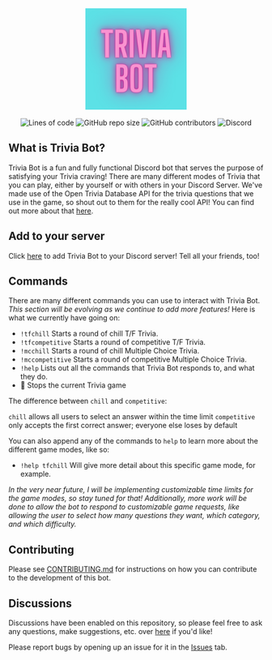 <div align='center'>
<img alt="Trivia Bot Logo" src='./Trivia_Bot.png' height='200' width='200'/>

![Lines of code](https://img.shields.io/tokei/lines/github/elenirotsides/trivia-bot?color=pink&style=for-the-badge) ![GitHub repo size](https://img.shields.io/github/repo-size/elenirotsides/trivia-bot?color=pink&style=for-the-badge) ![GitHub contributors](https://img.shields.io/github/contributors/elenirotsides/trivia-bot?color=pink&style=for-the-badge)
<img alt="Discord" src="https://img.shields.io/discord/825199493590155295?label=Join%20our%20Trivia%20Bot%20Support%20server&logo=Discord&style=for-the-badge" style="max-width:100%;" target="https://discord.gg/wsyUhnDrmd">

</div>

## What is Trivia Bot?

Trivia Bot is a fun and fully functional Discord bot that serves the purpose of satisfying your Trivia craving! There are many different modes of Trivia that you can play, either by yourself or with others in your Discord Server. We've made use of the Open Trivia Database API for the trivia questions that we use in the game, so shout out to them for the really cool API! You can find out more about that [here](https://opentdb.com/).

## Add to your server

Click [here](https://discord.com/api/oauth2/authorize?client_id=831974682709721099&permissions=161856&scope=bot) to add Trivia Bot to your Discord server! Tell all your friends, too!

## Commands

There are many different commands you can use to interact with Trivia Bot. _This section will be evolving as we continue to add more features!_ Here is what we currently have going on:

-   `!tfchill` Starts a round of chill T/F Trivia.
-   `!tfcompetitive` Starts a round of competitive T/F Trivia.
-   `!mcchill` Starts a round of chill Multiple Choice Trivia.
-   `!mccompetitive` Starts a round of competitive Multiple Choice Trivia.
-   `!help` Lists out all the commands that Trivia Bot responds to, and what they do.
-   🛑 Stops the current Trivia game

The difference between `chill` and `competitive`:

`chill` allows all users to select an answer within the time limit
`competitive` only accepts the first correct answer; everyone else loses by default

You can also append any of the commands to `help` to learn more about the different game modes, like so:

-   `!help tfchill` Will give more detail about this specific game mode, for example.

_In the very near future, I will be implementing customizable time limits for the game modes, so stay tuned for that! Additionally, more work will be done to allow the bot to respond to customizable game requests, like allowing the user to select how many questions they want, which category, and which difficulty._

## Contributing

Please see [CONTRIBUTING.md](https://github.com/elenirotsides/Trivia-Bot/blob/main/CONTRIBUTING.MD) for instructions on how you can contribute to the development of this bot.

## Discussions

Discussions have been enabled on this repository, so please feel free to ask any questions, make suggestions, etc. over [here](https://github.com/elenirotsides/Trivia-Bot/discussions) if you'd like!

Please report bugs by opening up an issue for it in the [Issues](https://github.com/elenirotsides/Trivia-Bot/issues) tab.
